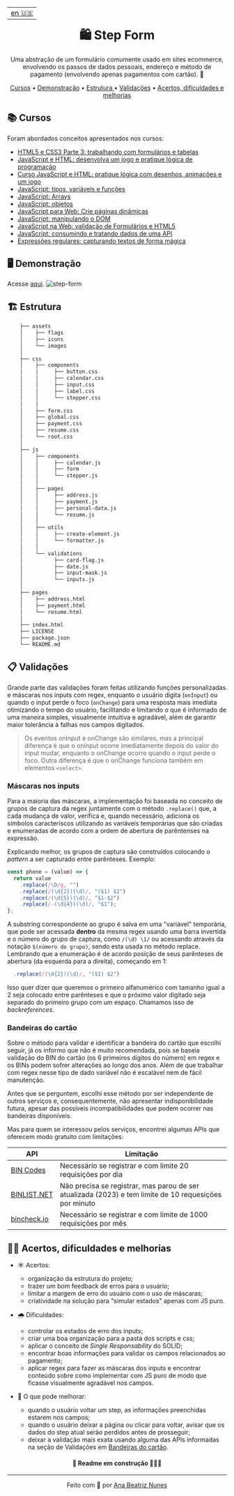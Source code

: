 <table align="right">
  <tr>
    <td>
      <a href="https://github.com/ananuness/step-form#-step-form" width="60px">en 🇺🇸</a>
    </td>
  </tr>
</table>

<h1 align="center">🛍 Step Form</h1>

<p align="center">
  Uma abstração de um formulário comumente usado em sites ecommerce, 
  envolvendo os passos de dados pessoais, endereço e método de 
  pagamento (envolvendo apenas pagamentos com cartão). 🛒
</p>

<p align="center">
 <a href="#books-cursos">Cursos</a> • 
 <a href="#desktop_computer-demonstração">Demonstração</a> •
 <a href="#building_construction-estrutura">
  Estrutura
 </a> •
 <a href="#clipboard-validações">Validações</a> •
 <a href="#woman_technologist-acertos-dificuldades-e-melhorias">
  Acertos, dificuldades e melhorias
 </a>
</p>

## :books: Cursos

Foram abordados conceitos apresentados nos cursos:

- [HTML5 e CSS3 Parte 3: trabalhando com formulários e tabelas](https://cursos.alura.com.br/course/html5-css3-formularios-tabelas)
- [JavaScript e HTML: desenvolva um jogo e pratique lógica de programação](https://cursos.alura.com.br/course/logica-programacao-javascript-html)
- [Curso JavaScript e HTML: pratique lógica com desenhos, animações e um jogo](https://cursos.alura.com.br/course/logica-programacao-pratica-com-desenho-animacoes-em-jogo)
- [JavaScript: tipos, variáveis e funções](https://cursos.alura.com.br/course/fundamentos-javascript-tipos-variaveis-funcoes)
- [JavaScript: Arrays](https://cursos.alura.com.br/course/fundamentos-javascript-arrays)
- [JavaScript: objetos](https://cursos.alura.com.br/course/fundamentos-javascript-objetos)
- [JavaScript para Web: Crie páginas dinâmicas](https://cursos.alura.com.br/course/javascript-web-paginas-dinamicas)
- [JavaScript: manipulando o DOM](https://cursos.alura.com.br/course/javascript-manipulando-dom)
- [JavaScript na Web: validação de Formulários e HTML5](https://cursos.alura.com.br/course/javascript-web-validacao-formularios-html5)
- [JavaScript: consumindo e tratando dados de uma API](https://cursos.alura.com.br/course/javascript-consumindo-tratando-dados-api)
- [Expressões regulares: capturando textos de forma mágica](https://cursos.alura.com.br/course/expressoes-regulares)

## :desktop_computer: Demonstração

Acesse [aqui](https://ananuness.github.io/step-form/).
![step-form](https://github.com/ananuness/step-form/assets/51466624/0d6357e2-0095-4d44-936d-3618675a7b9d)

## :building_construction: Estrutura

```bash
    ├── assets
    │    ├── flags
    │    ├── icons
    │    └── images
    │
    ├── css
    │    ├── components
    │    │     ├── button.css
    │    │     ├── calendar.css
    │    │     ├── input.css
    │    │     ├── label.css
    │    │     └── stepper.css
    │    │
    │    ├── form.css
    │    ├── global.css
    │    ├── payment.css
    │    ├── resume.css
    │    └── root.css
    │
    ├── js
    │    ├── components
    │    │     ├── calendar.js
    │    │     ├── form
    │    │     └── stepper.js
    │    │
    │    ├── pages
    │    │     ├── address.js
    │    │     ├── payment.js
    │    │     ├── personal-data.js
    │    │     └── resume.js
    │    │
    │    ├── utils
    │    │     ├── create-element.js
    │    │     └── formatter.js
    │    │
    │    └── validations
    │          ├── card-flag.js
    │          ├── date.js
    │          ├── input-mask.js
    │          └── inputs.js
    │
    ├── pages
    │    ├── address.html
    │    ├── payment.html
    │    └── resume.html
    │
    ├── index.html
    ├── LICENSE
    ├── package.json
    └── README.md
```

## :clipboard: Validações

<p>
  Grande parte das validações foram feitas utilizando funções 
  personalizadas e máscaras nos inputs com regex, enquanto o usuário 
  digita (<code>onInput</code>) ou quando o input perde o foco 
  (<code>onChange</code>) para uma resposta mais imediata otimizando o
  tempo do usuário, facilitando e limitando o que é informado
  de uma maneira simples, visualmente intuitiva e agradável, além de 
  garantir maior tolerância à falhas nos campos digitados.
</p>

> Os eventos onInput e onChange são similares, mas a principal diferença
> é que o onInput ocorre imediatamente depois do valor do input mudar,
> enquanto o onChange ocorre quando o input perde o foco. Outra diferença
> é que o onChange funciona também em elementos `<select>`.

### Máscaras nos inputs

<p>
  Para a maioria das máscaras, a implementação foi baseada no conceito
  de grupos de captura da regex juntamente com o método 
  <code>.replace()</code> que, a cada mudança de valor, verifica e, 
  quando necessário, adiciona os símbolos caracteríscos utilizando as
  variáveis temporárias que são criadas e enumeradas de acordo com a
  ordem de abertura de parêntenses na expressão.
</p>
<p>
  Explicando melhor, os grupos de captura são construídos colocando 
  o <i>pattern</i> a ser capturado entre parênteses. Exemplo:
</p>

```js
const phone = (value) => {
  return value
    .replace(/\D/g, "")
    .replace(/(\d{2})(\d)/, "($1) $2")
    .replace(/(\d{5})(\d)/, "$1-$2")
    .replace(/-(\d{4})(\d)/, "$1");
};
```

<p>
  A substring correspondente ao grupo é salva em uma "variável" 
  temporária, que pode ser acessada <strong>dentro</strong> da mesma regex 
  usando uma barra invertida e o número do grupo de captura, como
  <code>/(\d) \1/</code> ou acessando através da notação
  <code>$(número do grupo)</code>, sendo esta usada no método replace.
  Lembrando que a enumeração é de acordo posição de seus parênteses de 
  abertura (da esquerda para a direita), começando em 1: 
</p>

```js
  .replace(/(\d{2})(\d)/, "($1) $2")
```

<p>
  Isso quer dizer que queremos o primeiro alfanumérico com tamanho 
  igual a 2 seja colocado entre parênteses e que o próximo valor
  digitado seja separado do primeiro grupo com um espaço. Chamamos 
  isso de <em>backreferences</em>.
</p>

### Bandeiras do cartão

<p>
  Sobre o método para validar e identificar a bandeira do cartão
  que escolhi seguir, já os informo que não é muito recomendada, pois 
  se baseia validação do BIN do cartão (os 6 primeiros dígitos do 
  número) em regex e os BINs podem sofrer alterações ao longo dos anos.
  Além de que trabalhar com regex nesse tipo de dado variável não é
  escalável nem de fácil manutenção.
</p>
<p>
  Antes que se perguntem, escolhi esse método por ser independente de 
  outros serviços e, consequentemente, não apresentar indisponibilidade
  futura, apesar das possíveis incompatibilidades que podem ocorrer
  nas bandeiras disponíveis.
</p>
<p>
  Mas para quem se interessou pelos serviços, encontrei algumas APIs
  que oferecem modo gratuito com limitações:
</p>

| API                                                    | Limitação                                                                                              |
| ------------------------------------------------------ | ------------------------------------------------------------------------------------------------------ |
| [BIN Codes](https://www.bincodes.com/api-bin-checker/) | Necessário se registrar e com limite 20 requisições por dia                                            |
| [BINLIST.NET](https://binlist.net/)                    | Não precisa se registrar, mas parou de ser atualizada (2023) e tem limite de 10 requesições por minuto |
| [bincheck.io](https://bincheck.io/api)                 | Necessário se registrar e com limite de 1000 requisições por mês                                       |

## :woman_technologist: Acertos, dificuldades e melhorias

- ☀️ Acertos:

  - organização da estrutura do projeto;
  - trazer um bom feedback de erros para o usuário;
  - limitar a margem de erro do usuário com o uso de máscaras;
  - criatividade na solução para "simular estados" apenas com JS puro.

- 🌧️ Dificuldades:

  - controlar os estados de erro dos inputs;
  - criar uma boa organização para a pasta dos scripts e css;
  - aplicar o conceito de _Single Responsability_ do SOLID;
  - encontrar boas informações para validar os campos relacionados ao
    pagamento;
  - aplicar regex para fazer as máscaras dos inputs e encontrar
    conteúdo sobre como implementar com JS puro de modo que ficasse
    visualmente agradável nos campos.

- 🌈 O que pode melhorar:
  - quando o usuário voltar um step, as informações preenchidas estarem
    nos campos;
  - quando o usuário deixar a página ou clicar para voltar, avisar que
    os dados do step atual serão perdidos antes de prosseguir;
  - deixar a validação mais exata usando alguma das APIs informadas na
    seção de Validações em [Bandeiras do cartão](#bandeiras-do-cartão).

<h4 align="center">🚧 Readme em construção 👷🏻‍♀️</h4>

<hr>

<p align="center">
  Feito com 💜 por
  <a align="center" href="https://www.linkedin.com/in/ana-beatriz-nunes/">
    Ana Beatriz Nunes
  </a>
</p>
